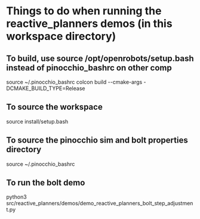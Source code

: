 # Things to do when running the reactive_planners demos (in this workspace directory)

## To build, use source /opt/openrobots/setup.bash instead of pinocchio_bashrc on other comp
source ~/.pinocchio_bashrc
colcon build --cmake-args -DCMAKE_BUILD_TYPE=Release

## To source the workspace
source install/setup.bash

## To source the pinocchio sim and bolt properties directory
source ~/.pinocchio_bashrc

## To run the bolt demo
python3 src/reactive_planners/demos/demo_reactive_planners_bolt_step_adjustment.py
